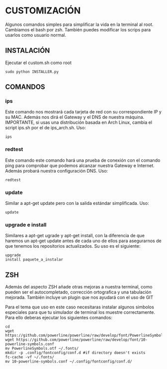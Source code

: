 # CUSTOMIZACIÓN

Algunos comandos simples para simplificar la vida en la terminal al root. Cambiamos el bash por zsh. También puedes modificar los scrips para usarlos como usuario normal.

## INSTALACIÓN

Ejecutar el custom.sh como root

	sudo python INSTALLER.py

## COMANDOS

### ips

Este comando nos mostrará cada tarjeta de red con su correspondiente IP y su MAC. Además nos 
dirá el Gateway y el DNS de nuestra máquina. IMPORTANTE, si usas una distribución basada en 
Arch Linux, cambia el script ips.sh por el de ips_arch.sh. Uso:

	ips

### redtest

Este comando este comando hará una prueba de conexión con el comando ping para comprobar que podemos alcanzar nuestra Gateway e Internet. Además probará nuestra configuración DNS. Uso:

	redtest

### update

Similar a apt-get update pero con la salida estándar simplificada. Uso:

	update

### upgrade e install

Similares a apt-get ugrade y apt-get install, con la diferencia de que haremos un apt-get update antes de cada uno de ellos para asegurarnos de que tenemos los repositorios actualizados. Su uso es el siguiente:

	upgrade
	install paquete_a_instalar

## ZSH

Además del aspecto ZSH añade otras mejoras a nuestra terminal, como pueden ser el autocompletado, corrección ortografica y una tabulación mejorada. También incluye un plugin que nos ayudará con el uso de GIT

Para el tema que uso en este caso necesitaras instalar algunos simbolos especiales para que tu simulador de terminal los muestre correctamente. Para ello deberas ejecutar los siguientes comandos:

	cd
	wget https://github.com/powerline/powerline/raw/develop/font/PowerlineSymbols.otf
	wget https://github.com/powerline/powerline/raw/develop/font/10-powerline-symbols.conf
	mv PowerlineSymbols.otf ~/.fonts/
	mkdir -p .config/fontconfig/conf.d #if directory doesn't exists
	fc-cache -vf ~/.fonts/
	mv 10-powerline-symbols.conf ~/.config/fontconfig/conf.d/
